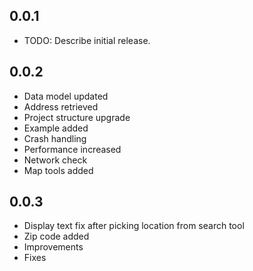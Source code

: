 ## 0.0.1

* TODO: Describe initial release.

## 0.0.2
* Data model updated
* Address retrieved
* Project structure upgrade
* Example added
* Crash handling
* Performance increased
* Network check
* Map tools added

## 0.0.3
* Display text fix after picking location from search tool
* Zip code added
* Improvements
* Fixes